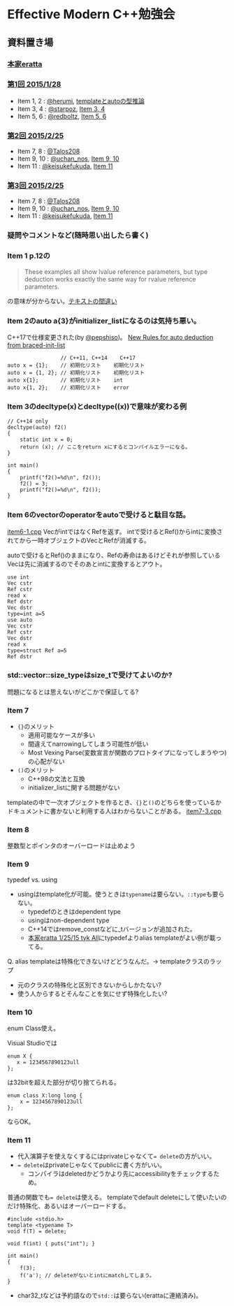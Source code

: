 # Effective Modern C++勉強会


## 資料置き場

### [本家eratta](http://www.aristeia.com/BookErrata/emc++-errata.html)

### [第1回 2015/1/28](https://atnd.org/events/60511)

* Item 1, 2 : [@herumi](https://twitter.com/herumi), [templateとautoの型推論](http://www.slideshare.net/herumi/template-44013078)
* Item 3, 4 : [@starpoz](https://twitter.com/starpoz), [Item 3, 4](http://www.slideshare.net/starpos/effective-modern-c-1-item34)
* Item 5, 6 : [@redboltz](https://twitter.com/redboltz), [Item 5, 6](http://www.slideshare.net/taka111/emcpp0506)

### [第2回 2015/2/25](https://atnd.org/events/62014)

* Item 7, 8 : [@Talos208](https://twitter.com/Talos208)
* Item 9, 10 : [@uchan_nos](https://twitter.com/uchan_nos), [Item 9, 10](http://www.slideshare.net/uchan_nos/effective-modern-c-2pptx)
* Item 11 : [@keisukefukuda](https://twitter.com/keisukefukuda), [Item 11](http://www.slideshare.net/KeisukeFukuda/effective-modern-c2-item1011)

### [第3回 2015/2/25](https://atnd.org/events/62014)

* Item 7, 8 : [@Talos208](https://twitter.com/Talos208)
* Item 9, 10 : [@uchan_nos](https://twitter.com/uchan_nos), [Item 9, 10](http://www.slideshare.net/uchan_nos/effective-modern-c-2pptx)
* Item 11 : [@keisukefukuda](https://twitter.com/keisukefukuda), [Item 11](http://www.slideshare.net/KeisukeFukuda/effective-modern-c2-item1011)

### 疑問やコメントなど(随時思い出したら書く)

### Item 1 p.12の

>These examples all show lvalue reference parameters, but
>type deduction works exactly the same way for rvalue reference parameters.

の意味が分からない。[テキストの間違い](misc/mail.md)

### Item 2のauto a{3}がinitializer_listになるのは気持ち悪い。

C++17で仕様変更された(by [@pepshiso](https://twitter.com/pepshiso/status/560384555257851904))。
[New Rules for auto deduction from braced-init-list](http://www.open-std.org/JTC1/SC22/WG21/docs/papers/2014/n3922.html)

```
                 // C++11, C++14    C++17
auto x = {1};    // 初期化リスト    初期化リスト
auto x = {1, 2}; // 初期化リスト    初期化リスト
auto x{1};       // 初期化リスト    int
auto x{1, 2};    // 初期化リスト    error
```

### Item 3のdecltype(x)とdecltype((x))で意味が変わる例

```
// C++14 only
decltype(auto) f2()
{
    static int x = 0;
    return (x); // ここをreturn xにするとコンパイルエラーになる。
}

int main()
{
    printf("f2()=%d\n", f2());
    f2() = 3;
    printf("f2()=%d\n", f2());
}
```

### Item 6のvector<bool>のoperatorをautoで受けると駄目な話。

[item6-1.cpp](https://github.com/herumi/emcjp/blob/master/src/item6-1.cpp)
VecがintではなくRefを返す。
intで受けるとRef()からintに変換されてから一時オブジェクトのVecとRefが消滅する。

autoで受けるとRef()のままになり、Refの寿命はあるけどそれが参照しているVecは先に消滅するのでそのあとintに変換するとアウト。
```
use int
Vec cstr
Ref cstr
read x
Ref dstr
Vec dstr
type=int a=5
use auto
Vec cstr
Ref cstr
Vec dstr
read x
type=struct Ref a=5
Ref dstr
```

### std::vector<T>::size_typeはsize_tで受けてよいのか?

問題になるとは思えないがどこかで保証してる?

### Item 7

* `{}`のメリット
    * 適用可能なケースが多い
    * 間違えてnarrowingしてしまう可能性が低い
    * Most Vexing Parse(変数宣言が関数のプロトタイプになってしまうやつ)の心配がない
* `()`のメリット
    * C++98の文法と互換
    * initializer_listに関する問題がない

templateの中で一次オブジェクトを作るとき、`{}`と`()`のどちらを使っているかドキュメントに書かないと利用する人はわからないことがある。
[item7-3.cpp](https://github.com/herumi/emcjp/blob/master/src/item7-3.cpp)

### Item 8
整数型とポインタのオーバーロードは止めよう

### Item 9

typedef vs. using
* usingはtemplate化が可能。使うときは`typename`は要らない。`::type`も要らない。
    * typedefのときはdependent type
    * usingはnon-dependent type
    * C++14ではremove_constなどに_tバージョンが追加された。
    * [本家eratta 1/25/15 tyk All](http://www.aristeia.com/BookErrata/emc++-errata.html)にtypedefよりalias templateがよい例が載ってる。

Q. alias templateは特殊化できないけどどうなんだ。→ templateクラスのラップ
* 元のクラスの特殊化と区別できないからしかたない?
* 使う人からするとそんなことを気にせず特殊化したい?

### Item 10
enum Class使え。

Visual Studioでは
```
enum X {
   x = 1234567890123ull
};
```
は32bitを超えた部分が切り捨てられる。
```
enum class X:long long {
    x = 1234567890123ull
};
```
ならOK。

### Item 11
* 代入演算子を使えなくするにはprivateじゃなくて`= delete`の方がいい。
* `= delete`はprivateじゃなくてpublicに書く方がいい。
    * コンパイラはdeletedかどうかより先にaccessibilityをチェックするため。

普通の関数でも`= delete`は使える。
templateでdefault deleteにして使いたいのだけ特殊化、あるいはオーバーロードする。
```
#include <stdio.h>
template <typename T>
void f(T) = delete;

void f(int) { puts("int"); }

int main()
{
    f(3);
    f('a'); // deleteがないとintにmatchしてしまう。
}

```
* char32_tなどは予約語なので`std::`は要らない(erattaに連絡済み)。
